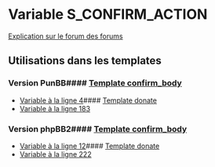 # Variable S_CONFIRM_ACTION
[Explication sur le forum des forums](http://forum.forumactif.com/t294113-listing-des-variables#S_CONFIRM_ACTION)
## Utilisations dans les templates
### Version PunBB#### [Template confirm_body](punbb/confirm_body.md)
* [Variable à la ligne 4](../punbb/confirm_body.tpl#L4)#### [Template donate](punbb/donate.md)
* [Variable à la ligne 183](../punbb/donate.tpl#L183)
### Version phpBB2#### [Template confirm_body](subsilver/confirm_body.md)
* [Variable à la ligne 12](../subsilver/confirm_body.tpl#L12)#### [Template donate](subsilver/donate.md)
* [Variable à la ligne 222](../subsilver/donate.tpl#L222)